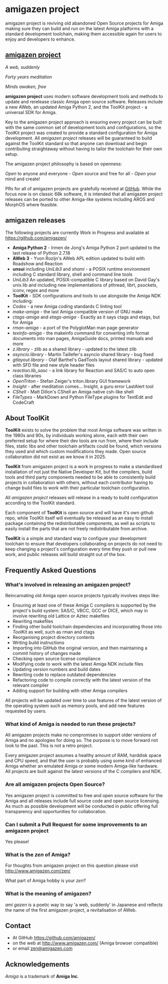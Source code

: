 # amigazen project

amigazen project is reviving old abandoned Open Source projects for Amiga making sure they can build and run on the latest Amiga platforms with a standard development toolchain, making them accessible again for users to enjoy and developers to enhance.

## [amigazen project](http://www.amigazen.com)

*A web, suddenly*

*Forty years meditation*

*Minds awaken, free*

**amigazen project** uses modern software development tools and methods to update and rerelease classic Amiga open source software. Releases include a new AWeb, an updated Amiga Python 2, and the ToolKit project - a universal SDK for Amiga.

Key to the amigazen project approach is ensuring every project can be built with the same common set of development tools and configurations, so the ToolKit project was created to provide a standard configuration for Amiga development. All *amigazen project* releases will be guaranteed to build against the ToolKit standard so that anyone can download and begin contributing straightaway without having to tailor the toolchain for their own setup.

The amigazen project philosophy is based on openness:

*Open* to anyone and everyone	- *Open* source and free for all	- *Open* your mind and create!

PRs for all of amigazen projects are gratefully received at [GitHub](https://github.com/amigazen/). While the focus now is on classic 68k software, it is intended that all amigazen project releases can be ported to other Amiga-like systems including AROS and MorphOS where feasible.

## amigazen releases

The following projects are currently Work in Progress and available at https://github.com/amigazen/

- **Amiga Python 2** - Irmen de Jong's Amiga Python 2 port updated to the last release of Python 2.7.18
- **AWeb 3** - Yvon Rozijn's AWeb APL edition updated to build with Roadshow and Reaction
- **unsui** including _UniLib3_ and _shami_ - a POSIX runtime environment including C standard library, shell and command line tools
- _UniLib3_ An updated, POSIX-compatible C library based on David Gay's unix.lib and including new implementations of pthread, librt, psockets, iconv, regex and more
- **ToolKit** - SDK configurations and tools to use alongside the Amiga NDK including:
- _Codex_ - a new Amiga coding standards C linting tool
- _make-amiga_ - the last Amiga compatible version of GNU make
- _ctags-amiga_ and _etags-amiga_ - Exactly as it says ctags and etags, but for Amiga
- _rman-amiga_ - a port of the PolyglotMan man page generator
- _texinfo-amiga_ - the makeinfo command for converting info format documents into man pages, AmigaGuide docs, printed manuals and more
- _z.library_ - zlib as a shared library - updated to the latest zlib
- _asyncio.library_ - Martin Taillefer's asyncio shared library - bug fixed
- _gtlayout.library_ - Olaf Barthel's GadTools layout shared library - updated with SFD file and new style header files
- _reaction.lib_sasc_ - a link library for Reaction and SAS/C to auto open class libraries
- _OpenTriton_ - Stefan Zeiger's triton.library GUI framework 
- _Insight_ - after meditation comes... Insight, a guru error LastAlert tool
- _CShell_ - Matt Dillon's CShell an Amiga native csh-like shell
- _FileTypes_ - MarkDown and Python FileType plugins for TextEdit and CodeCraft

## About ToolKit

**ToolKit** exists to solve the problem that most Amiga software was written in the 1980s and 90s, by individuals working alone, each with their own preferred setup for where their dev tools are run from, where their include files, static libs and other toolchain artifacts could be found, which versions they used and which custom modifications they made. Open source collaboration did not exist as we know it in 2025. 

**ToolKit** from amigazen project is a work in progress to make a standardised installation of not just the Native Developer Kit, but the compilers, build tools and third party components needed to be able to consistently build projects in collaboration with others, without each contributor having to change build files to work with their particular toolchain configuration. 

All *amigazen project* releases will release in a ready to build configuration according to the ToolKit standard.

Each component of **ToolKit** is open source and will have it's own github repo, while ToolKit itself will eventually be released as an easy to install package containing the redistributable components, as well as scripts to easily install the parts that are not freely redistributable from archive.

**ToolKit** is a simple and standard way to configure your development toolchain to ensure that developers collaborating on projects do not need to keep changing a project's configuration every time they push or pull new work, and public releases will build straight out of the box.

## Frequently Asked Questions

### What's involved in releasing an amigazen project?

Reincarnating old Amiga open source projects typically involves steps like:

- Ensuring at least one of these Amiga C compilers is supported by the project's build system: SAS/C, VBCC, GCC or DICE, which may in involve rewriting old Lattice or Aztec makefiles
- Rewriting makefiles
- Finding other build toolchain dependencies and incorporating those into _ToolKit_ as well, such as rman and ctags
- Reorganising project directory contents
- Writing build instructions
- Importing into GitHub the original version, and then maintaining a commit history of changes made
- Checking open source license compliance
- Modifying code to work with the latest Amiga NDK include files
- Updating version numbers and build dates
- Rewriting code to replace outdated dependencies
- Refactoring code to compile correctly with the latest version of the relevant compiler
- Adding support for building with other Amiga compilers

All projects will be updated over time to use features of the latest version of the operating system such as memory pools, and add new features requested by users.

### What kind of Amiga is needed to run these projects?

All amigazen projects make no compromises to support older versions of Amiga and no apologies for doing so. The purpose is to move forward not look to the past. This is not a retro project. 

Every amigazen project assumes a healthy amount of RAM, harddisk space and CPU speed, and that the user is probably using some kind of enhanced Amiga whether an emulated Amiga or some modern Amiga-like hardware. All projects are built against the latest versions of the C compilers and NDK.

### Are all amigazen projects Open Source?

Yes amigazen project is committed to free and open source software for the Amiga and all releases include full source code and open source licensing. As much as possible development will be conducted in public offering full transparency and opportunities for collaboration.

### Can I submit a Pull Request for some improvements to an amigazen project

Yes please!

### What is the _zen_ of Amiga?

For thoughts from amigazen project on this question please visit http://www.amigazen.com/zen/

What part of Amiga hobby is your _zen_?

### What is the meaning of amigazen?

_ami gazen_ is a poetic way to say 'a web, suddenly' in Japanese and reflects the name of the first amigazen project, a revitalisation of AWeb. 

## Contact 

- At GitHub https://github.com/amigazen/
- on the web at http://www.amigazen.com/ (Amiga browser compatible)
- or email zen@amigazen.com

## Acknowledgements

*Amiga* is a trademark of **Amiga Inc**. 
